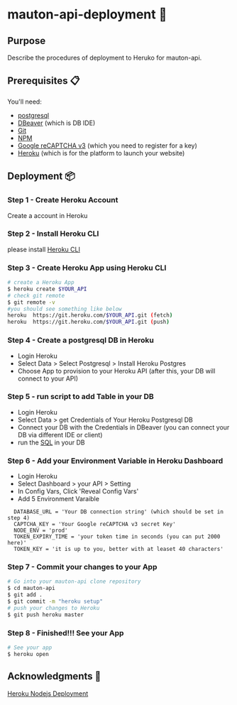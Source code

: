 # mauton-api-deployment :tiger:

## Purpose
Describe the procedures of deployment to Heruko for mauton-api.

## Prerequisites 📋
You'll need:
* [postgresql](https://www.postgresql.org/) 
* [DBeaver](https://dbeaver.io/download/) (which is DB IDE)
* [Git](https://git-scm.com) 
* [NPM](http://npmjs.com)
* [Google reCAPTCHA v3](https://developers.google.com/recaptcha/docs/v3) (which you need to register for a key)
* [Heroku](https://heroku.com) (which is for the platform to launch your website)

## Deployment 📦

### Step 1 - Create Heroku Account

Create a account in Heroku

### Step 2 - Install Heroku CLI

please install [Heroku CLI](https://devcenter.heroku.com/articles/heroku-cli)

### Step 3 - Create Heroku App using Heroku CLI

```bash
# create a Heroku App
$ heroku create $YOUR_API
# check git remote 
$ git remote -v
#you should see something like below
heroku  https://git.heroku.com/$YOUR_API.git (fetch)
heroku  https://git.heroku.com/$YOUR_API.git (push)
```

### Step 4 - Create a postgresql DB in Heroku
* Login Heroku
* Select Data > Select Postgresql > Install Heroku Postgres
* Choose App to provision to your Heroku API (after this, your DB will connect to your API)

### Step 5 - run script to add Table in your DB
* Login Heroku
* Select Data > get Credentials of Your Heroku Postgresql DB
* Connect your DB with the Credentials in DBeaver (you can connect your DB via different IDE or client)
* run the [SQL](https://github.com/ikhvjs/mauton-api-deployment/blob/main/mauton-api-sql.sql) in your DB

### Step 6 - Add your Environment Variable in Heroku Dashboard
* Login Heroku
* Select Dashboard > your API > Setting
* In Config Vars, Click 'Reveal Config Vars'
* Add 5 Environment Varaible 
```
  DATABASE_URL = 'Your DB connection string' (which should be set in step 4)
  CAPTCHA_KEY = 'Your Google reCAPTCHA v3 secret Key'
  NODE_ENV = 'prod'
  TOKEN_EXPIRY_TIME = 'your token time in seconds (you can put 2000 here)'
  TOKEN_KEY = 'it is up to you, better with at leaset 40 characters'
```

### Step 7 - Commit your changes to your App
```bash
# Go into your mauton-api clone repository
$ cd mauton-api
$ git add .
$ git commit -m "heroku setup"
# push your changes to Heroku
$ git push heroku master
```

### Step 8 - Finished!!! See your App
```bash
# See your app
$ heroku open
```

## Acknowledgments 🎁
[Heroku Nodejs Deployment](https://devcenter.heroku.com/articles/deploying-nodejs)
